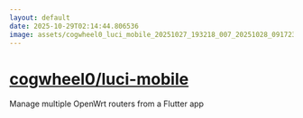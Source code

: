 ```yaml
---
layout: default
date: 2025-10-29T02:14:44.806536
image: assets/cogwheel0_luci_mobile_20251027_193218_007_20251028_091723_cc8178--20251028T101731636--cropped.png
---
```


# [cogwheel0/luci-mobile](https://github.com/cogwheel0/luci-mobile/)

Manage multiple OpenWrt routers from a Flutter app
